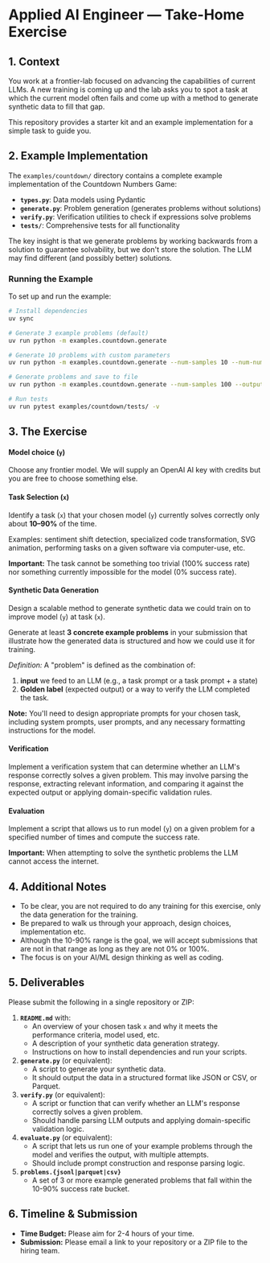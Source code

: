 # Applied AI Engineer — Take-Home Exercise

## 1. Context

You work at a frontier-lab focused on advancing the capabilities of current LLMs. A new training is coming up and the lab asks you to spot a task at which the current model often fails and come up with a method to generate synthetic data to fill that gap.

This repository provides a starter kit and an example implementation for a simple task to guide you.

## 2. Example Implementation

The `examples/countdown/` directory contains a complete example implementation of the Countdown Numbers Game:

- **`types.py`**: Data models using Pydantic
- **`generate.py`**: Problem generation (generates problems without solutions)
- **`verify.py`**: Verification utilities to check if expressions solve problems
- **`tests/`**: Comprehensive tests for all functionality

The key insight is that we generate problems by working backwards from a solution to guarantee solvability, but we don't store the solution. The LLM may find different (and possibly better) solutions.

### Running the Example

To set up and run the example:

```bash
# Install dependencies
uv sync

# Generate 3 example problems (default)
uv run python -m examples.countdown.generate

# Generate 10 problems with custom parameters
uv run python -m examples.countdown.generate --num-samples 10 --num-numbers 4 --max-value 15

# Generate problems and save to file
uv run python -m examples.countdown.generate --num-samples 100 --output data/countdown_problems.json

# Run tests
uv run pytest examples/countdown/tests/ -v
```

## 3. The Exercise

#### Model choice (`y`)
Choose any frontier model. We will supply an OpenAI AI key with credits but you are free to choose something else.

#### Task Selection (`x`)
Identify a task (`x`) that your chosen model (`y`) currently solves correctly only about **10–90%** of the time.

Examples: sentiment shift detection, specialized code transformation, SVG animation, performing tasks on a given software via computer-use, etc.

**Important:** The task cannot be something too trivial (100% success rate) nor something currently impossible for the model (0% success rate).

#### Synthetic Data Generation
Design a scalable method to generate synthetic data we could train on to improve model (`y`) at task (`x`).

Generate at least **3 concrete example problems** in your submission that illustrate how the generated data is structured and how we could use it for training.

*Definition:* A "problem" is defined as the combination of:
1.  **input** we feed to an LLM (e.g., a task prompt or a task prompt + a state)
2.  **Golden label** (expected output) or a way to verify the LLM completed the task.

**Note:** You'll need to design appropriate prompts for your chosen task, including system prompts, user prompts, and any necessary formatting instructions for the model.

#### Verification
Implement a verification system that can determine whether an LLM's response correctly solves a given problem. This may involve parsing the response, extracting relevant information, and comparing it against the expected output or applying domain-specific validation rules.

#### Evaluation
Implement a script that allows us to run model (`y`) on a given problem for a specified number of times and compute the success rate.

**Important:** When attempting to solve the synthetic problems the LLM cannot access the internet.

## 4. Additional Notes
- To be clear, you are not required to do any training for this exercise, only the data generation for the training.
- Be prepared to walk us through your approach, design choices, implementation etc.
- Although the 10-90% range is the goal, we will accept submissions that are not in that range as long as they are not 0% or 100%.
- The focus is on your AI/ML design thinking as well as coding.

## 5. Deliverables

Please submit the following in a single repository or ZIP:

1.  **`README.md`** with:
    * An overview of your chosen task `x` and why it meets the performance criteria, model used, etc.
    * A description of your synthetic data generation strategy.
    * Instructions on how to install dependencies and run your scripts.
2.  **`generate.py`** (or equivalent):
    * A script to generate your synthetic data.
    * It should output the data in a structured format like JSON or CSV, or Parquet.
3.  **`verify.py`** (or equivalent):
    * A script or function that can verify whether an LLM's response correctly solves a given problem.
    * Should handle parsing LLM outputs and applying domain-specific validation logic.
4.  **`evaluate.py`** (or equivalent):
    * A script that lets us run one of your example problems through the model and verifies the output, with multiple attempts.
    * Should include prompt construction and response parsing logic.
5.  **`problems.{jsonl|parquet|csv}`**
    * A set of 3 or more example generated problems that fall within the 10-90% success rate bucket.

## 6. Timeline & Submission

* **Time Budget:** Please aim for 2-4 hours of your time.
* **Submission:** Please email a link to your repository or a ZIP file to the hiring team.

